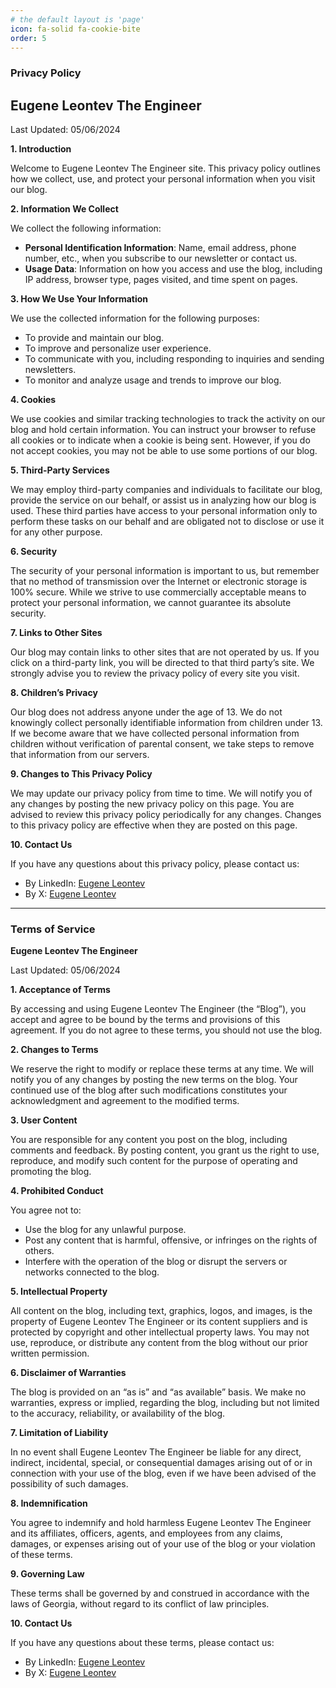 ```yaml
---
# the default layout is 'page'
icon: fa-solid fa-cookie-bite
order: 5
---
```


### Privacy Policy

## Eugene Leontev The Engineer

Last Updated: 05/06/2024

**1. Introduction**

Welcome to Eugene Leontev The Engineer site. This privacy policy outlines how we collect, use, and protect your personal information when you visit our blog.

**2. Information We Collect**

We collect the following information:
- **Personal Identification Information**: Name, email address, phone number, etc., when you subscribe to our newsletter or contact us.
- **Usage Data**: Information on how you access and use the blog, including IP address, browser type, pages visited, and time spent on pages.

**3. How We Use Your Information**

We use the collected information for the following purposes:
- To provide and maintain our blog.
- To improve and personalize user experience.
- To communicate with you, including responding to inquiries and sending newsletters.
- To monitor and analyze usage and trends to improve our blog.

**4. Cookies**

We use cookies and similar tracking technologies to track the activity on our blog and hold certain information. You can instruct your browser to refuse all cookies or to indicate when a cookie is being sent. However, if you do not accept cookies, you may not be able to use some portions of our blog.

**5. Third-Party Services**

We may employ third-party companies and individuals to facilitate our blog, provide the service on our behalf, or assist us in analyzing how our blog is used. These third parties have access to your personal information only to perform these tasks on our behalf and are obligated not to disclose or use it for any other purpose.

**6. Security**

The security of your personal information is important to us, but remember that no method of transmission over the Internet or electronic storage is 100% secure. While we strive to use commercially acceptable means to protect your personal information, we cannot guarantee its absolute security.

**7. Links to Other Sites**

Our blog may contain links to other sites that are not operated by us. If you click on a third-party link, you will be directed to that third party’s site. We strongly advise you to review the privacy policy of every site you visit.

**8. Children’s Privacy**

Our blog does not address anyone under the age of 13. We do not knowingly collect personally identifiable information from children under 13. If we become aware that we have collected personal information from children without verification of parental consent, we take steps to remove that information from our servers.

**9. Changes to This Privacy Policy**

We may update our privacy policy from time to time. We will notify you of any changes by posting the new privacy policy on this page. You are advised to review this privacy policy periodically for any changes. Changes to this privacy policy are effective when they are posted on this page.

**10. Contact Us**

If you have any questions about this privacy policy, please contact us:
- By LinkedIn: [Eugene Leontev](https://www.linkedin.com/in/madmatvey/)
- By X: [Eugene Leontev](https://x.com/EugeneLeontev)

---

### Terms of Service

**Eugene Leontev The Engineer**

Last Updated: 05/06/2024

**1. Acceptance of Terms**

By accessing and using Eugene Leontev The Engineer (the “Blog”), you accept and agree to be bound by the terms and provisions of this agreement. If you do not agree to these terms, you should not use the blog.

**2. Changes to Terms**

We reserve the right to modify or replace these terms at any time. We will notify you of any changes by posting the new terms on the blog. Your continued use of the blog after such modifications constitutes your acknowledgment and agreement to the modified terms.

**3. User Content**

You are responsible for any content you post on the blog, including comments and feedback. By posting content, you grant us the right to use, reproduce, and modify such content for the purpose of operating and promoting the blog.

**4. Prohibited Conduct**

You agree not to:
- Use the blog for any unlawful purpose.
- Post any content that is harmful, offensive, or infringes on the rights of others.
- Interfere with the operation of the blog or disrupt the servers or networks connected to the blog.

**5. Intellectual Property**

All content on the blog, including text, graphics, logos, and images, is the property of Eugene Leontev The Engineer or its content suppliers and is protected by copyright and other intellectual property laws. You may not use, reproduce, or distribute any content from the blog without our prior written permission.

**6. Disclaimer of Warranties**

The blog is provided on an “as is” and “as available” basis. We make no warranties, express or implied, regarding the blog, including but not limited to the accuracy, reliability, or availability of the blog.

**7. Limitation of Liability**

In no event shall Eugene Leontev The Engineer be liable for any direct, indirect, incidental, special, or consequential damages arising out of or in connection with your use of the blog, even if we have been advised of the possibility of such damages.

**8. Indemnification**

You agree to indemnify and hold harmless Eugene Leontev The Engineer and its affiliates, officers, agents, and employees from any claims, damages, or expenses arising out of your use of the blog or your violation of these terms.

**9. Governing Law**

These terms shall be governed by and construed in accordance with the laws of Georgia, without regard to its conflict of law principles.

**10. Contact Us**

If you have any questions about these terms, please contact us:
- By LinkedIn: [Eugene Leontev](https://www.linkedin.com/in/madmatvey/)
- By X: [Eugene Leontev](https://x.com/EugeneLeontev)